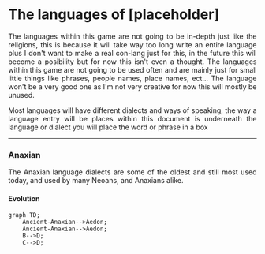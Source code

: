 <h1 align="left">The languages of [placeholder]</h1>

<p align="justify">The languages within this game are not going to be in-depth just like the religions, this is because it will take way too long write an entire language plus I don't want to make a real con-lang just for this, in the future this will become a posibility but for now this isn't even a thought. The languages within this game are not going to be used often and are mainly just for small little things like phrases, people names, place names, ect... The language won't be a very good one as I'm not very creative for now this will mostly be unused.</p>

<p align="justify">Most languages will have different dialects and ways of speaking, the way a language entry will be places within this document is underneath the language or dialect you will place the word or phrase in a box</p>


---------------------------------------------------------------
<h3>Anaxian</h3>
<p align="justify">The Anaxian language dialects are some of the oldest and still most used today, and used by many Neoans, and Anaxians alike.</p>



<h4>Evolution</h4>

```mermaid
graph TD;
    Ancient-Anaxian-->Aedon;
    Ancient-Anaxian-->Aedon;
    B-->D;
    C-->D;
```
